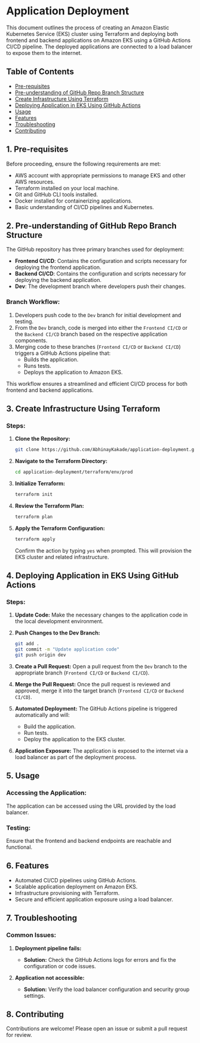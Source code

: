 # Application Deployment

This document outlines the process of creating an Amazon Elastic Kubernetes Service (EKS) cluster using Terraform and deploying both frontend and backend applications on Amazon EKS using a GitHub Actions CI/CD pipeline. The deployed applications are connected to a load balancer to expose them to the internet.

## Table of Contents
- [Pre-requisites](#pre-requisites)
- [Pre-understanding of GitHub Repo Branch Structure](#pre-understanding-of-github-repo-branch-structure)
- [Create Infrastructure Using Terraform](#create-infrastructure-using-terraform)
- [Deploying Application in EKS Using GitHub Actions](#deploying-application-in-eks-using-github-actions)
- [Usage](#usage)
- [Features](#features)
- [Troubleshooting](#troubleshooting)
- [Contributing](#contributing)

## 1. Pre-requisites
Before proceeding, ensure the following requirements are met:
- AWS account with appropriate permissions to manage EKS and other AWS resources.
- Terraform installed on your local machine.
- Git and GitHub CLI tools installed.
- Docker installed for containerizing applications.
- Basic understanding of CI/CD pipelines and Kubernetes.

## 2. Pre-understanding of GitHub Repo Branch Structure

The GitHub repository has three primary branches used for deployment:

- **Frontend CI/CD**: Contains the configuration and scripts necessary for deploying the frontend application.
- **Backend CI/CD**: Contains the configuration and scripts necessary for deploying the backend application.
- **Dev**: The development branch where developers push their changes.

### Branch Workflow:
1. Developers push code to the `Dev` branch for initial development and testing.
2. From the `Dev` branch, code is merged into either the `Frontend CI/CD` or the `Backend CI/CD` branch based on the respective application components.
3. Merging code to these branches (`Frontend CI/CD` or `Backend CI/CD`) triggers a GitHub Actions pipeline that:
   - Builds the application.
   - Runs tests.
   - Deploys the application to Amazon EKS.

This workflow ensures a streamlined and efficient CI/CD process for both frontend and backend applications.

## 3. Create Infrastructure Using Terraform

### Steps:

1. **Clone the Repository:**
   ```bash
   git clone https://github.com/AbhinayKakade/application-deployment.git
   ```

2. **Navigate to the Terraform Directory:**
   ```bash
   cd application-deployment/terraform/env/prod
   ```

3. **Initialize Terraform:**
   ```bash
   terraform init
   ```

4. **Review the Terraform Plan:**
   ```bash
   terraform plan
   ```

5. **Apply the Terraform Configuration:**
   ```bash
   terraform apply
   ```
   Confirm the action by typing `yes` when prompted. This will provision the EKS cluster and related infrastructure.

## 4. Deploying Application in EKS Using GitHub Actions

### Steps:

1. **Update Code:** Make the necessary changes to the application code in the local development environment.

2. **Push Changes to the Dev Branch:**
   ```bash
   git add .
   git commit -m "Update application code"
   git push origin dev
   ```

3. **Create a Pull Request:** Open a pull request from the `Dev` branch to the appropriate branch (`Frontend CI/CD` or `Backend CI/CD`).

4. **Merge the Pull Request:** Once the pull request is reviewed and approved, merge it into the target branch (`Frontend CI/CD` or `Backend CI/CD`).

5. **Automated Deployment:** The GitHub Actions pipeline is triggered automatically and will:
   - Build the application.
   - Run tests.
   - Deploy the application to the EKS cluster.

6. **Application Exposure:** The application is exposed to the internet via a load balancer as part of the deployment process.

## 5. Usage

### Accessing the Application:
The application can be accessed using the URL provided by the load balancer.

### Testing:
Ensure that the frontend and backend endpoints are reachable and functional.

## 6. Features

- Automated CI/CD pipelines using GitHub Actions.
- Scalable application deployment on Amazon EKS.
- Infrastructure provisioning with Terraform.
- Secure and efficient application exposure using a load balancer.

## 7. Troubleshooting

### Common Issues:

1. **Deployment pipeline fails:**
   - **Solution:** Check the GitHub Actions logs for errors and fix the configuration or code issues.

2. **Application not accessible:**
   - **Solution:** Verify the load balancer configuration and security group settings.

## 8. Contributing

Contributions are welcome! Please open an issue or submit a pull request for review.
